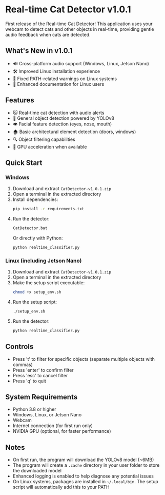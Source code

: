 # Real-time Cat Detector v1.0.1

First release of the Real-time Cat Detector! This application uses your webcam to detect cats and other objects in real-time, providing gentle audio feedback when cats are detected.

## What's New in v1.0.1
- 🔊 Cross-platform audio support (Windows, Linux, Jetson Nano)
- 🛠️ Improved Linux installation experience
- 🔧 Fixed PATH-related warnings on Linux systems
- 📝 Enhanced documentation for Linux users

## Features
- 🐱 Real-time cat detection with audio alerts
- 🎯 General object detection powered by YOLOv8
- 👁️ Facial feature detection (eyes, nose, mouth)
- 🏠 Basic architectural element detection (doors, windows)
- 🔍 Object filtering capabilities
- 🚀 GPU acceleration when available

## Quick Start

### Windows
1. Download and extract `CatDetector-v1.0.1.zip`
2. Open a terminal in the extracted directory
3. Install dependencies:
   ```bash
   pip install -r requirements.txt
   ```
4. Run the detector:
   ```bash
   CatDetector.bat
   ```
   Or directly with Python:
   ```bash
   python realtime_classifier.py
   ```

### Linux (including Jetson Nano)
1. Download and extract `CatDetector-v1.0.1.zip`
2. Open a terminal in the extracted directory
3. Make the setup script executable:
   ```bash
   chmod +x setup_env.sh
   ```
4. Run the setup script:
   ```bash
   ./setup_env.sh
   ```
5. Run the detector:
   ```bash
   python realtime_classifier.py
   ```

## Controls
- Press 't' to filter for specific objects (separate multiple objects with commas)
- Press 'enter' to confirm filter
- Press 'esc' to cancel filter
- Press 'q' to quit

## System Requirements
- Python 3.8 or higher
- Windows, Linux, or Jetson Nano
- Webcam
- Internet connection (for first run only)
- NVIDIA GPU (optional, for faster performance)

## Notes
- On first run, the program will download the YOLOv8 model (~6MB)
- The program will create a `.cache` directory in your user folder to store the downloaded model
- Enhanced logging is enabled to help diagnose any potential issues
- On Linux systems, packages are installed in `~/.local/bin`. The setup script will automatically add this to your PATH
